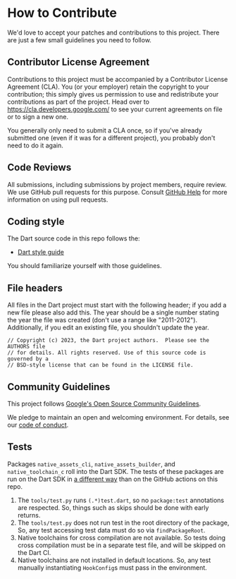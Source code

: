 # How to Contribute

We'd love to accept your patches and contributions to this project. There are
just a few small guidelines you need to follow.

## Contributor License Agreement

Contributions to this project must be accompanied by a Contributor License
Agreement (CLA). You (or your employer) retain the copyright to your
contribution; this simply gives us permission to use and redistribute your
contributions as part of the project. Head over to
<https://cla.developers.google.com/> to see your current agreements on file or
to sign a new one.

You generally only need to submit a CLA once, so if you've already submitted one
(even if it was for a different project), you probably don't need to do it
again.

## Code Reviews

All submissions, including submissions by project members, require review. We
use GitHub pull requests for this purpose. Consult
[GitHub Help](https://help.github.com/articles/about-pull-requests/) for more
information on using pull requests.

## Coding style

The Dart source code in this repo follows the:

  * [Dart style guide](https://dart.dev/guides/language/effective-dart/style)

You should familiarize yourself with those guidelines.

## File headers

All files in the Dart project must start with the following header; if you add a
new file please also add this. The year should be a single number stating the
year the file was created (don't use a range like "2011-2012"). Additionally, if
you edit an existing file, you shouldn't update the year.

    // Copyright (c) 2023, the Dart project authors.  Please see the AUTHORS file
    // for details. All rights reserved. Use of this source code is governed by a
    // BSD-style license that can be found in the LICENSE file.

## Community Guidelines

This project follows
[Google's Open Source Community Guidelines](https://opensource.google/conduct/).

We pledge to maintain an open and welcoming environment. For details, see our
[code of conduct](https://dart.dev/code-of-conduct).

## Tests

Packages `native_assets_cli`, `native_assets_builder`, and `native_toolchain_c`
roll into the Dart SDK. The tests of these packages are run on the Dart SDK in
[a different way](https://github.com/dart-lang/sdk/issues/56574) than on the
GitHub actions on this repo.

1. The `tools/test.py` runs `(.*)test.dart`, so no `package:test` annotations
   are respected. So, things such as skips should be done with early returns.
2. The `tools/test.py` does not run test in the root directory of the package,
   So, any test accessing test data must do so via `findPackageRoot`.
3. Native toolchains for cross compilation are not available. So tests doing
   cross compilation must be in a separate test file, and will be skipped on
   the Dart CI.
4. Native toolchains are not installed in default locations. So, any test
   manually instantiating `HookConfig`s must pass in the environment.
